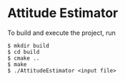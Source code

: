 # Attitude Estimator

To build and execute the project, run

    $ mkdir build
    $ cd build
    $ cmake ..
    $ make
    $ ./AttitudeEstimator <input file>

